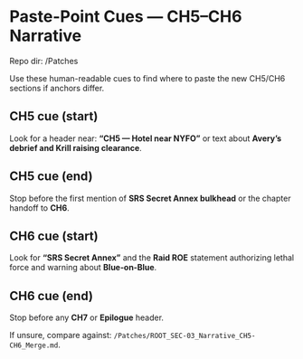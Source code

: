 # Paste-Point Cues — CH5–CH6 Narrative
Repo dir: /Patches

Use these human-readable cues to find where to paste the new CH5/CH6 sections if anchors differ.

## CH5 cue (start)
Look for a header near: **“CH5 — Hotel near NYFO”** or text about **Avery’s debrief and Krill raising clearance**.

## CH5 cue (end)
Stop before the first mention of **SRS Secret Annex bulkhead** or the chapter handoff to **CH6**.

## CH6 cue (start)
Look for **“SRS Secret Annex”** and the **Raid ROE** statement authorizing lethal force and warning about **Blue‑on‑Blue**.

## CH6 cue (end)
Stop before any **CH7** or **Epilogue** header.

If unsure, compare against: `/Patches/ROOT_SEC-03_Narrative_CH5-CH6_Merge.md`.

